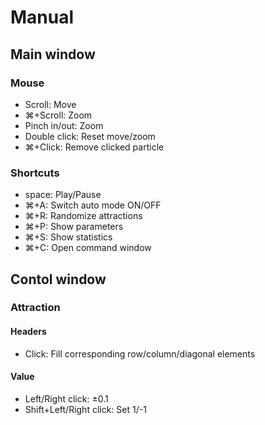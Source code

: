 # Manual

## Main window

### Mouse
- Scroll: Move
- ⌘+Scroll: Zoom
- Pinch in/out: Zoom
- Double click: Reset move/zoom
- ⌘+Click: Remove clicked particle

### Shortcuts
- space: Play/Pause
- ⌘+A: Switch auto mode ON/OFF
- ⌘+R: Randomize attractions
- ⌘+P: Show parameters
- ⌘+S: Show statistics
- ⌘+C: Open command window

## Contol window

### Attraction

#### Headers
- Click: Fill corresponding row/column/diagonal elements

#### Value

- Left/Right click: ±0.1
- Shift+Left/Right click: Set 1/-1

